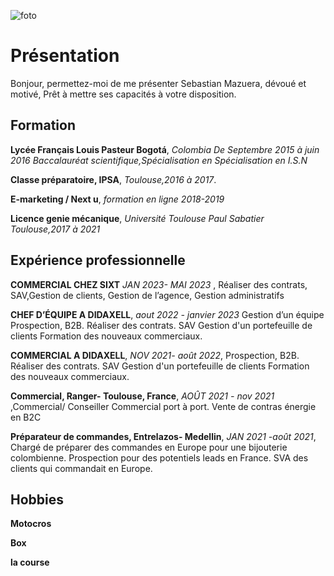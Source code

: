 ![foto]()
# Présentation
Bonjour, permettez-moi de me présenter Sebastian Mazuera,  dévoué et motivé, Prêt à mettre ses capacités à votre disposition.
## Formation
  **Lycée Français Louis Pasteur Bogotá**, _Colombia De Septembre 2015 à juin 2016 Baccalauréat scientifique,Spécialisation en Spécialisation en I.S.N_
  
  **Classe préparatoire, IPSA**, _Toulouse,2016 à 2017_.
  
  **E-marketing / Next u**, _formation en ligne 2018-2019_
  
  **Licence genie mécanique**, _Université Toulouse Paul Sabatier Toulouse,2017 à 2021_

 ## Expérience professionnelle
  
  **COMMERCIAL CHEZ SIXT**  _JAN 2023- MAI 2023_ , Réaliser des contrats, SAV,Gestion  de clients, Gestion de l’agence, Gestion administratifs 
  
  **CHEF D’ÉQUIPE  A DIDAXELL**, _aout 2022 - janvier 2023_ Gestion d’un équipe Prospection, B2B. Réaliser des contrats.  SAV  Gestion d'un portefeuille de clients Formation des nouveaux commerciaux.

  **COMMERCIAL A DIDAXELL**, _NOV 2021- août 2022_, Prospection, B2B. Réaliser des contrats.  SAV  Gestion d'un portefeuille de clients Formation des nouveaux commerciaux.

  **Commercial, Ranger- Toulouse, France**, _AOÛT 2021 - nov 2021_ ,Commercial/ Conseiller Commercial port à port. Vente de contras énergie en B2C

  **Préparateur de commandes, Entrelazos- Medellin**, _JAN 2021 -août 2021_, Chargé de préparer des commandes en Europe pour une bijouterie colombienne. Prospection pour des potentiels leads en France. SVA des clients qui commandait en Europe.

 ## Hobbies
**Motocros**

**Box**

**la course**
